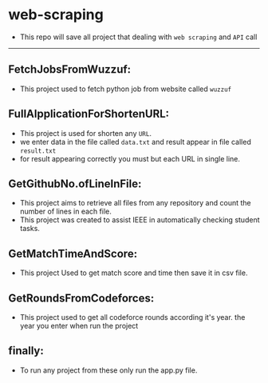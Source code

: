 # web-scraping

- This repo will save all project that dealing with `web scraping` and `API` call 
-----
## FetchJobsFromWuzzuf:
- This project used to fetch python job from website called `wuzzuf`

## FullAlpplicationForShortenURL:
- This project is used for shorten any `URL`.
- we enter data in the file called `data.txt` and result appear in file called `result.txt`
- for result appearing correctly you must but each URL in single line.

## GetGithubNo.ofLineInFile:
- This project aims to retrieve all files from any repository and count the number of lines in each file.
- This project was created to assist IEEE in automatically checking student tasks.

## GetMatchTimeAndScore:
- This project Used to get match score and time then save it in csv file.

## GetRoundsFromCodeforces:
- This project used to get all codeforce rounds according it's year. the year you enter when run the project

## finally:
- To run any project from these only run the app.py file.